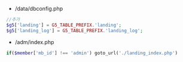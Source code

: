 - /data/dbconfig.php

```php
//추가
$g5['landing'] = G5_TABLE_PREFIX.'landing';
$g5['landing_log'] = G5_TABLE_PREFIX.'landing_log';
```

- /adm/index.php
```php
if($member['mb_id'] !== 'admin') goto_url('./landing_index.php')
```

